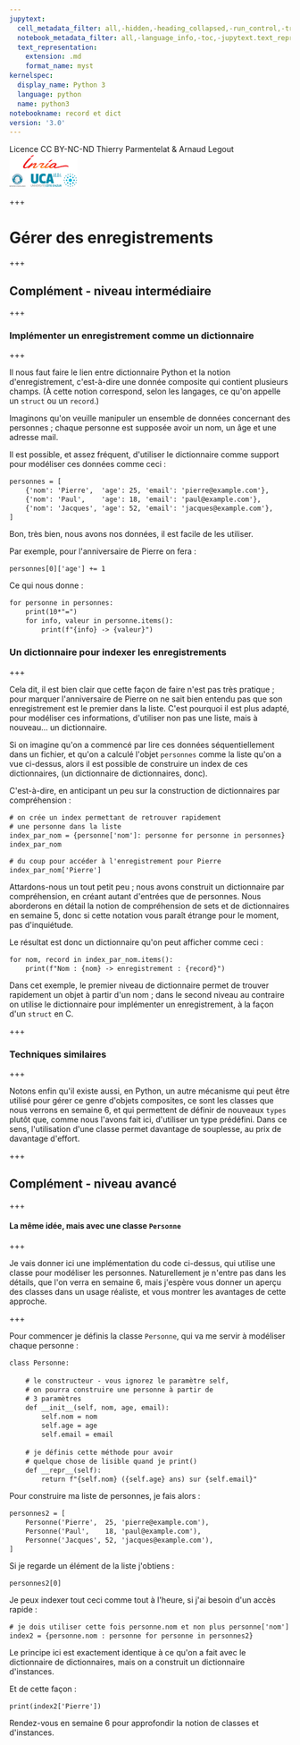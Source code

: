 ```yaml
---
jupytext:
  cell_metadata_filter: all,-hidden,-heading_collapsed,-run_control,-trusted
  notebook_metadata_filter: all,-language_info,-toc,-jupytext.text_representation.jupytext_version,-jupytext.text_representation.format_version
  text_representation:
    extension: .md
    format_name: myst
kernelspec:
  display_name: Python 3
  language: python
  name: python3
notebookname: record et dict
version: '3.0'
---
```


<div class="licence">
<span>Licence CC BY-NC-ND</span>
<span>Thierry Parmentelat &amp; Arnaud Legout</span>
<span><img src="media/both-logos-small-alpha.png" /></span>
</div>

+++

# Gérer des enregistrements

+++

## Complément - niveau intermédiaire

+++

### Implémenter un enregistrement comme un dictionnaire

+++

Il nous faut faire le lien entre dictionnaire Python et la notion d'enregistrement, c'est-à-dire une donnée composite qui contient plusieurs champs. (À cette notion correspond, selon les langages, ce qu'on appelle un `struct` ou un `record`.)

Imaginons qu'on veuille manipuler un ensemble de données concernant des personnes ; chaque personne est supposée avoir un nom, un âge et une adresse mail.

Il est possible, et assez fréquent, d'utiliser le dictionnaire comme support pour modéliser ces données comme ceci :

```{code-cell}
personnes = [
    {'nom': 'Pierre',  'age': 25, 'email': 'pierre@example.com'},
    {'nom': 'Paul',    'age': 18, 'email': 'paul@example.com'},
    {'nom': 'Jacques', 'age': 52, 'email': 'jacques@example.com'},
]
```

Bon, très bien, nous avons nos données, il est facile de les utiliser.

Par exemple, pour l'anniversaire de Pierre on fera :

```{code-cell}
personnes[0]['age'] += 1
```

Ce qui nous donne :

```{code-cell}
for personne in personnes:
    print(10*"=")
    for info, valeur in personne.items():
        print(f"{info} -> {valeur}")
```

### Un dictionnaire pour indexer les enregistrements

+++

Cela dit, il est bien clair que cette façon de faire n'est pas très pratique ; pour marquer l'anniversaire de Pierre on ne sait bien entendu pas que son enregistrement est le premier dans la liste. C'est pourquoi il est plus adapté, pour modéliser ces informations, d'utiliser non pas une liste, mais à nouveau… un dictionnaire.

Si on imagine qu'on a commencé par lire ces données séquentiellement dans un fichier, et qu'on a calculé l'objet `personnes` comme la liste qu'on a vue ci-dessus, alors il est possible de construire un index de ces dictionnaires, (un dictionnaire de dictionnaires, donc).

C'est-à-dire, en anticipant un peu sur la construction de dictionnaires par compréhension :

```{code-cell}
# on crée un index permettant de retrouver rapidement
# une personne dans la liste
index_par_nom = {personne['nom']: personne for personne in personnes}
index_par_nom
```

```{code-cell}
# du coup pour accéder à l'enregistrement pour Pierre
index_par_nom['Pierre']
```

Attardons-nous un tout petit peu ; nous avons construit un dictionnaire par compréhension, en créant autant d'entrées que de personnes. Nous aborderons en détail la notion de compréhension de sets et de dictionnaires en semaine 5, donc si cette notation vous paraît étrange pour le moment, pas d'inquiétude.

Le résultat est donc un dictionnaire qu'on peut afficher comme ceci :

```{code-cell}
for nom, record in index_par_nom.items():
    print(f"Nom : {nom} -> enregistrement : {record}")
```

Dans cet exemple, le premier niveau de dictionnaire permet de trouver rapidement un objet à partir d'un nom ; dans le second niveau au contraire on utilise le dictionnaire pour implémenter un enregistrement, à la façon d'un `struct` en C.

+++

### Techniques similaires

+++

Notons enfin qu'il existe aussi, en Python, un autre mécanisme qui peut être utilisé pour gérer ce genre d'objets composites, ce sont les classes que nous verrons en semaine 6, et qui permettent de définir de nouveaux `types` plutôt que, comme nous l'avons fait ici, d'utiliser un type prédéfini. Dans ce sens, l'utilisation d'une classe permet davantage de souplesse, au prix de davantage d'effort.

+++

## Complément - niveau avancé

+++

#### La même idée, mais avec une classe `Personne`

+++

Je vais donner ici une implémentation du code ci-dessus, qui utilise une classe pour modéliser les personnes. Naturellement je n'entre pas dans les détails, que l'on verra en semaine 6, mais j'espère vous donner un aperçu des classes dans un usage réaliste, et vous montrer les avantages de cette approche.

+++

Pour commencer je définis la classe `Personne`, qui va me servir à modéliser chaque personne :

```{code-cell}
class Personne:

    # le constructeur - vous ignorez le paramètre self,
    # on pourra construire une personne à partir de
    # 3 paramètres
    def __init__(self, nom, age, email):
        self.nom = nom
        self.age = age
        self.email = email

    # je définis cette méthode pour avoir
    # quelque chose de lisible quand je print()
    def __repr__(self):
        return f"{self.nom} ({self.age} ans) sur {self.email}"
```

Pour construire ma liste de personnes, je fais alors :

```{code-cell}
personnes2 = [
    Personne('Pierre',  25, 'pierre@example.com'),
    Personne('Paul',    18, 'paul@example.com'),
    Personne('Jacques', 52, 'jacques@example.com'),
]
```

Si je regarde un élément de la liste j'obtiens :

```{code-cell}
personnes2[0]
```

Je peux indexer tout ceci comme tout à l'heure, si j'ai besoin d'un accès rapide :

```{code-cell}
# je dois utiliser cette fois personne.nom et non plus personne['nom']
index2 = {personne.nom : personne for personne in personnes2}
```

Le principe ici est exactement identique à ce qu'on a fait avec le dictionnaire de dictionnaires, mais on a construit un dictionnaire d'instances.

Et de cette façon :

```{code-cell}
print(index2['Pierre'])
```

Rendez-vous en semaine 6 pour approfondir la notion de classes et d'instances.
